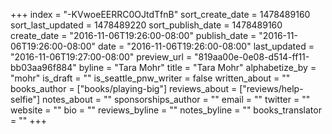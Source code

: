 +++
index = "-KVwoeEERRC0OJtdTfnB"
sort_create_date = 1478489160
sort_last_updated = 1478489220
sort_publish_date = 1478489160
create_date = "2016-11-06T19:26:00-08:00"
publish_date = "2016-11-06T19:26:00-08:00"
date = "2016-11-06T19:26:00-08:00"
last_updated = "2016-11-06T19:27:00-08:00"
preview_url = "819aa00e-0e08-d514-ff11-bb03aa96f884"
byline = "Tara Mohr"
title = "Tara Mohr"
alphabetize_by = "mohr"
is_draft = ""
is_seattle_pnw_writer = false
written_about = ""
books_author = ["books/playing-big"]
reviews_about = ["reviews/help-selfie"]
notes_about = ""
sponsorships_author = ""
email = ""
twitter = ""
website = ""
bio = ""
reviews_byline = ""
notes_byline = ""
books_translator = ""
+++
